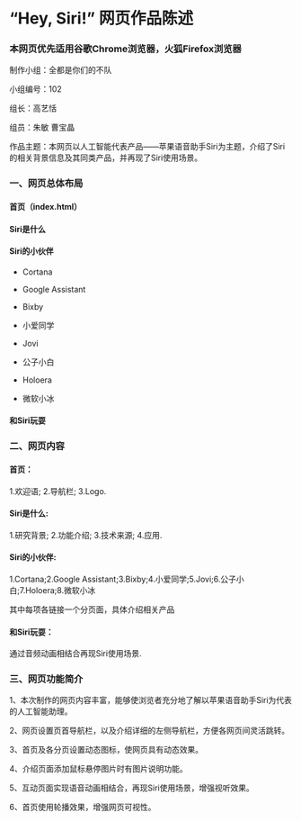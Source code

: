 # “Hey, Siri!” 网页作品陈述
### 本网页优先适用谷歌Chrome浏览器，火狐Firefox浏览器

制作小组：全都是你们的不队

小组编号：102

组长：高艺恬

组员：朱敏  曹宝晶

作品主题：本网页以人工智能代表产品——苹果语音助手Siri为主题，介绍了Siri的相关背景信息及其同类产品，并再现了Siri使用场景。

### 一、网页总体布局

#### 首页（index.html）

#### Siri是什么

#### Siri的小伙伴

+ Cortana

+ Google Assistant

+ Bixby

+ 小爱同学

+ Jovi

+ 公子小白

+ Holoera

+ 微软小冰

#### 和Siri玩耍

### 二、网页内容

#### 首页：

1.欢迎语; 2.导航栏; 3.Logo.

#### Siri是什么:

1.研究背景; 2.功能介绍; 3.技术来源; 4.应用.

#### Siri的小伙伴:

1.Cortana;2.Google Assistant;3.Bixby;4.小爱同学;5.Jovi;6.公子小白;7.Holoera;8.微软小冰

其中每项各链接一个分页面，具体介绍相关产品

#### 和Siri玩耍：

通过音频动画相结合再现Siri使用场景.

### 三、网页功能简介

1、本次制作的网页内容丰富，能够使浏览者充分地了解以苹果语音助手Siri为代表的人工智能助理。

2、网页设置页首导航栏，以及介绍详细的左侧导航栏，方便各网页间灵活跳转。

3、首页及各分页设置动态图标，使网页具有动态效果。

4、介绍页面添加鼠标悬停图片时有图片说明功能。

5、互动页面实现语音动画相结合，再现Siri使用场景，增强视听效果。

6、首页使用轮播效果，增强网页可视性。

